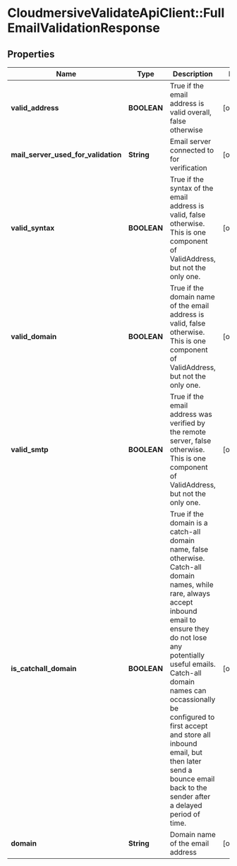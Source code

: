 # CloudmersiveValidateApiClient::FullEmailValidationResponse

## Properties
Name | Type | Description | Notes
------------ | ------------- | ------------- | -------------
**valid_address** | **BOOLEAN** | True if the email address is valid overall, false otherwise | [optional] 
**mail_server_used_for_validation** | **String** | Email server connected to for verification | [optional] 
**valid_syntax** | **BOOLEAN** | True if the syntax of the email address is valid, false otherwise.  This is one component of ValidAddress, but not the only one. | [optional] 
**valid_domain** | **BOOLEAN** | True if the domain name of the email address is valid, false otherwise.  This is one component of ValidAddress, but not the only one. | [optional] 
**valid_smtp** | **BOOLEAN** | True if the email address was verified by the remote server, false otherwise.  This is one component of ValidAddress, but not the only one. | [optional] 
**is_catchall_domain** | **BOOLEAN** | True if the domain is a catch-all domain name, false otherwise.  Catch-all domain names, while rare, always accept inbound email to ensure they do not lose any potentially useful emails.  Catch-all domain names can occassionally be configured to first accept and store all inbound email, but then later send a bounce email back to the sender after a delayed period of time. | [optional] 
**domain** | **String** | Domain name of the email address | [optional] 


